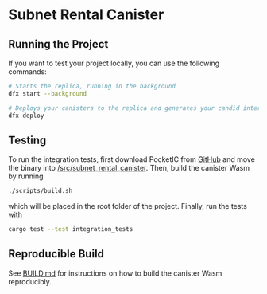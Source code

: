 # Subnet Rental Canister

## Running the Project
If you want to test your project locally, you can use the following commands:

```bash
# Starts the replica, running in the background
dfx start --background

# Deploys your canisters to the replica and generates your candid interface
dfx deploy
```

## Testing
To run the integration tests, first download PocketIC from [GitHub](https://github.com/dfinity/pocketic) and move the binary into [/src/subnet_rental_canister](/src/subnet_rental_canister/).
Then, build the canister Wasm by running 
```bash
./scripts/build.sh
```
which will be placed in the root folder of the project.
Finally, run the tests with 
```bash
cargo test --test integration_tests
```

## Reproducible Build
See [BUILD.md](BUILD.md) for instructions on how to build the canister Wasm reproducibly.
